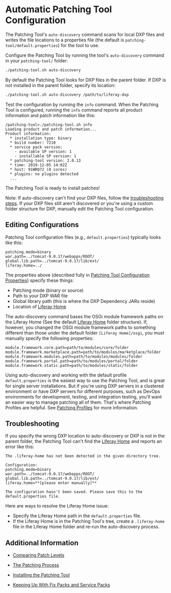 # Automatic Patching Tool Configuration

The Patching Tool's `auto-discovery` command scans for local DXP files and writes the file locations to a properties file (the default is `patching-tool/default.properties`) for the tool to use.

Configure the Patching Tool by running the tool's `auto-discovery` command in your `patching-tool/` folder: 

```bash
./patching-tool.sh auto-discovery
```

By default the Patching Tool looks for DXP files in the parent folder. If DXP is not installed in the parent folder, specify its location: 

```bash
./patching-tool.sh auto-discovery /path/to/liferay-dxp
```

Test the configuration by running the `info` command. When the Patching Tool is configured, running the `info` command reports all product information and patch information like this: 

``` 
/patching-tool>./patching-tool.sh info
Loading product and patch information...
Product information:
  * installation type: binary
  * build number: 7210
  * service pack version:
    - available SP version: 1
    - installable SP version: 1
  * patching-tool version: 2.0.13
  * time: 2019-12-05 14:02Z
  * host: 91WRQ72 (8 cores)
  * plugins: no plugins detected
  ...
```

The Patching Tool is ready to install patches! 

Note: If auto-discovery can't find your DXP files, follow the [troubleshooting steps](#troubleshooting). If your DXP files still aren't discovered or you're using a custom folder structure for DXP, manually edit the Patching Tool configuration. 

## Editing Configurations 

Patching Tool configuration files (e.g., `default.properties`) typically looks like this:

```properties
patching.mode=binary
war.path=../tomcat-9.0.17/webapps/ROOT/
global.lib.path=../tomcat-9.0.17/lib/ext/
liferay.home=../
```

The properties above (described fully in [Patching Tool Configuration Properties](./patching-tool-properties.md)) specify these things:

* Patching mode (binary or source)
* Path to your DXP WAR file
* Global library path (this is where the DXP Dependency JARs reside)
* Location of [Liferay Home](../../reference/liferay-home.md)

The auto-discovery command bases the OSGi module framework paths on the Liferay Home (See the default [Liferay Home](../../reference/liferay-home.md) folder structure). If, however, you changed the OSGi module framework paths to something different than those under the default folder `[Liferay Home]/osgi`, you must manually specify the following properties: 

```properties
module.framework.core.path=path/to/modules/core/folder
module.framework.marketplace.path=path/to/modules/marketplace/folder
module.framework.modules.path=path/to/modules/modules/folder
module.framework.portal.path=path/to/modules/portal/folder
module.framework.static.path=path/to/modules/static/folder
```

Using auto-discovery and working with the default profile `default.properties` is the easiest way to use the Patching Tool, and is great for single server installations. But if you're using DXP servers in a clustered environment or have DXP servers for different purposes, such as DevOps environments for development, testing, and integration testing, you'll want an easier way to manage patching all of them. That's where Patching Profiles are helpful. See [Patching Profiles](TODO) for more information.

## Troubleshooting 

If you specify the wrong DXP location to auto-discovery or DXP is not in the parent folder, the Patching Tool can't find the [Liferay Home](../../14-reference/01-liferay-home.md) and reports an error like this: 

```
The .liferay-home has not been detected in the given directory tree.

Configuration:
patching.mode=binary
war.path=../tomcat-9.0.17/webapps/ROOT/
global.lib.path=../tomcat-9.0.17/lib/ext/
liferay.home=**[please enter manually]**

The configuration hasn't been saved. Please save this to the default.properties file.
```

Here are ways to resolve the Liferay Home issue:

- Specify the Liferay Home path in the `default.properties` file.
- If the Liferay Home is in the Patching Tool's tree, create a `.liferay-home` file in the Liferay Home folder and re-run the  auto-discovery process. 

## Additional Information 

* [Comparing Patch Levels](../../reference/comparing-patch-levels.md) 

* [The Patching Process](./the-patching-process.md)

* [Installing the Patching Tool](./installing-the-patching-tool.md)

* [Keeping Up With Fix Packs and Service Packs](./keeping-up-with-patches.md)
